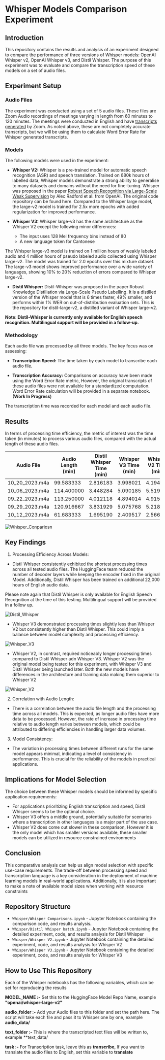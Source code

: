# Whisper Models Comparison Experiment

## Introduction
This repository contains the results and analysis of an experiment designed to compare the performance of three versions of  Whisper models: OpenAI Whisper v2, OpenAI Whisper v3, and Distil Whisper. The purpose of this experiment was to evaluate and compare the transcription speed of these models on a set of audio files. 

## Experiment Setup

### Audio Files
The experiment was conducted using a set of 5 audio files. These files are Zoom Audio recordings of meetings varying in length from 60 minutes to 120 minutes. The meetings were conducted in English and have [transcripts generated](https://support.zoom.com/hc/en/article?id=zm_kb&sysparm_article=KB0064927) by Zoom. As noted above, these are not completely accurate transcripts, but we will be using them to calculate Word Error Rate for Whisper generated transcripts.

### Models
The following models were used in the experiment:
- **Whisper V2:** Whisper is a pre-trained model for automatic speech recognition (ASR) and speech translation. Trained on 680k hours of labelled data, Whisper models demonstrate a strong ability to generalise to many datasets and domains without the need for fine-tuning.
Whisper was proposed in the paper [Robust Speech Recognition via Large-Scale Weak Supervision](https://arxiv.org/abs/2212.04356) by Alec Radford et al. from OpenAI. The original code repository can be found here.
Compared to the Whisper large model, the large-v2 model is trained for 2.5x more epochs with added regularization for improved performance.

- **Whisper V3:** Whisper large-v3 has the same architecture as the Whisper V2 except the following minor differences:
  - The input uses 128 Mel frequency bins instead of 80
  - A new language token for Cantonese

The Whisper large-v3 model is trained on 1 million hours of weakly labeled audio and 4 million hours of pseudo labeled audio collected using Whisper large-v2. The model was trained for 2.0 epochs over this mixture dataset.
The large-v3 model shows improved performance over a wide variety of languages, showing 10% to 20% reduction of errors compared to Whisper large-v2.

- **Distil Whisper:** Distil-Whisper was proposed in the paper Robust Knowledge Distillation via Large-Scale Pseudo Labelling.
It is a distilled version of the Whisper model that is 6 times faster, 49% smaller, and performs within 1% WER on out-of-distribution evaluation sets. This is the repository for distil-large-v2, a distilled variant of Whisper large-v2.

**Note: Distil-Whisper is currently only available for English speech recognition. Multilingual support will be provided in a follow-up.**

### Methodology
Each audio file was processed by all three models. The key focus was on assessing:
- **Transcription Speed:** The time taken by each model to transcribe each audio file.

- **Transcription Accuracy:** Comparisons on accuracy have been made using the Word Error Rate metric, However, the original transcripts of these audio files were not available for a standardized computation. Word Error Rate calculation will be provided in a separate notebook.**(Work In Progress)**

The transcription time was recorded for each model and each audio file.

## Results

In terms of processing time efficiency, the metric of interest was the time taken (in minutes) to process various audio files, compared with the actual length of these audio files.


| Audio File       | Audio Length (min) | Distil Whisper Time (min) | Whisper V3 Time (min) | Whisper V2 Time (min) |
|------------------|--------------------|---------------------------|-----------------------|-----------------------|
| 10_20_2023.m4a   | 99.583333          | 2.816183                  | 3.998021              | 4.194547              |
| 10_06_2023.m4a   | 114.400000         | 3.448284                  | 5.090185              | 5.519044              |
| 09_22_2023.m4a   | 113.250000         | 4.012118                  | 4.894014              | 4.915764              |
| 09_29_2023.m4a   | 120.916667         | 3.831929                  | 5.075768              | 5.218098              |
| 10_12_2023.m4a   | 61.683333          | 1.695190                  | 2.409517              | 2.566181              |

![Whisper_Conpariosn](images/whisper_transcription_times.png)

## Key Findings
1. Processing Efficiency Across Models:

- Distil Whisper consistently exhibited the shortest processing times across all tested audio files. The HuggingFace team reduced the number of decoder layers while keeping the encoder fixed in the original Model. Additionally, Distil Whisper has been trained on additional 22,000 hours of English audio data. 

Please note again that Distil Whisper is only available for English Speech Recognition at the time of this testing. Multilingual support will be provided in a follow up.

![Distil_Whisper](images/distil_whisper.png)
  
- Whisper V3 demonstrated processing times slightly less than Whisper V2 but consistently higher than Distil Whisper. This could imply a balance between model complexity and processing efficiency. 

![Whisper_V3](images/whisper_v3.png)

- Whisper V2, in contrast, required noticeably longer processing times compared to Distil Whisper adn Whisper V3. Whisper V2 was the original model being tested for this experiment, with Whisper V3 and Distil Whisper being launched later. Both the new models have differences in the architecture and training data making them superior to Whisper V2

![Whisper_V2](images/whisper_v2.png)

2. Correlation with Audio Length:

- There is a correlation between the audio file length and the processing time across all models. This is expected, as longer audio files have more data to be processed. However, the rate of increase in processing time relative to audio length varies between models, which could be attributed to differing efficiencies in handling larger data volumes.

3. Model Consistency:

- The variation in processing times between different runs for the same model appears minimal, indicating a level of consistency in performance. This is crucial for the reliability of the models in practical applications.

## Implications for Model Selection
The choice between these Whisper models should be informed by specific application requirements:

- For applications prioritizing English transcription and speed, Distil Whisper seems to be the optimal choice.
- Whisper V3 offers a middle ground, potentially suitable for scenarios where a transcription in other languages is a major part of the use case.
- Whisper V2 does come out slower in these comparison, However it is the only model which has smaller versions available, these smaller models can be utilized in resource constrained environments


## Conclusion

This comparative analysis can help us align model selection with specific use-case requirements. The trade-off between processing speed and transcription language is a key consideration in the deployment of machine learning models in real-world applications. Additionally, it is also important to make a note of available model sizes when working with resource constraints

## Repository Structure

- `Whisper/Whisper Comparisons.ipynb` - Jupyter Notebook containing the comparison code, and results analysis.
- `Whisper/Distil Whisper batch.ipynb` - Jupyter Notebook containing the detailed experiment, code, and results analysis for Distil Whisper
- `Whisper/Whisper V2.ipynb` -  Jupyter Notebook containing the detailed experiment, code, and results analysis for Whisper V2
- `Whisper/Whisper V3.ipynb` -  Jupyter Notebook containing the detailed experiment, code, and results analysis for Whisper V3

## How to Use This Repository

Each of the Whisper notebooks has the following variables, which can be set for reproducing the results

**MODEL_NAME :-** Set this to the HuggingFace Model Repo Name, example **"openai/whisper-large-v2"**

**audio_folder :-** Add your Audio files to this folder and set the path here. The script will take each file and pass it to Whisper one by one, example  **audio_data/**

**text_folder :-** This is where the transcripted text files will be written to, example **text_data/

**task :-** For Transcription task, leave this as **transcribe**, If you want to translate the audio files to English, set this variable to **translate**



